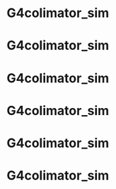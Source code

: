 # G4colimator_sim
# G4colimator_sim
# G4colimator_sim
# G4colimator_sim
# G4colimator_sim
# G4colimator_sim
